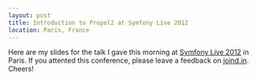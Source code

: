 ```yaml
---
layout: post
title: Introduction to Propel2 at Symfony Live 2012
location: Paris, France
---
```


Here are my slides for the talk I gave this morning at [Symfony Live
2012](http://paris2012.live.symfony.com/) in Paris.
If you attented this conference, please leave a feedback on
[joind.in](https://joind.in/talk/view/6589). Cheers!

<script class="speakerdeck-embed" data-id="4fd1d178469d200187014dff" data-ratio="1.3333333333333333" src="//speakerdeck.com/assets/embed.js"></script>

